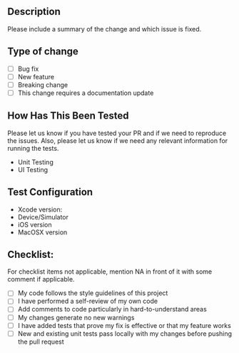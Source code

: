 ## Description

Please include a summary of the change and which issue is fixed.

## Type of change

- [ ] Bug fix
- [ ] New feature
- [ ] Breaking change
- [ ] This change requires a documentation update

## How Has This Been Tested

Please let us know if you have tested your PR and if we need to reproduce the issues. Also, please let us know if we need any relevant information for running the tests.

<ul>
 <li> Unit Testing </li>
 <li> UI Testing </li>
</ul>

## Test Configuration

<ul>
 <li> Xcode version: </li>
 <li> Device/Simulator </li>
 <li> iOS version</li>
 <li> MacOSX version</li>
</ul>

## Checklist:

 For checklist items not applicable, mention NA in front of it with some comment if applicable.

 - [ ] My code follows the style guidelines of this project
 - [ ] I have performed a self-review of my own code
 - [ ] Add comments to code particularly in hard-to-understand areas
 - [ ] My changes generate no new warnings
 - [ ] I have added tests that prove my fix is effective or that my feature works
 - [ ] New and existing unit tests pass locally with my changes before pushing the pull request
